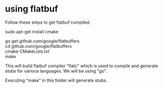 # using flatbuf

Follow these steps to get flatbuf compiled.

sudo apt-get install cmake

go get github.com/google/flatbuffers  
cd github.com/google/flatbuffers  
cmake CMakeLists.txt  
make   

This will build flatbuf compiler "flatc" which is used to compile and generate stubs for various languages. We will be using "go".

Executing "make" in this folder will generate stubs.
